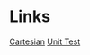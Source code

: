 # Links

[Cartesian](https://www.canva.com/design/DAFqZ9kOIOY/yzeu3S4nOheaT0Fc2ee9RQ/edit?utm_content=DAFqZ9kOIOY&utm_campaign=designshare&utm_medium=link2&utm_source=sharebutton)
[Unit Test](https://docs.google.com/presentation/d/1pS1XnmzNRmChnMy7w87u30zVjuovXA2bHwEyfp53pLM/edit?usp=sharing)
